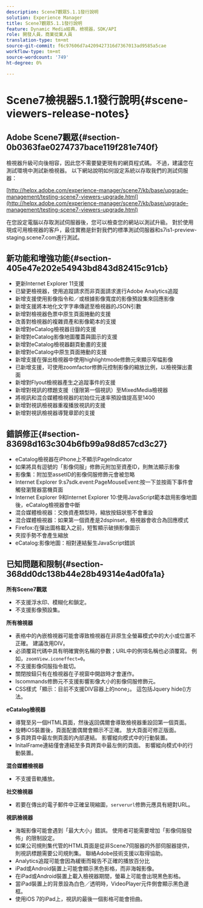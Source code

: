 ```yaml
---
description: Scene7觀眾5.1.1發行說明
solution: Experience Manager
title: Scene7觀眾5.1.1發行說明
feature: Dynamic Media經典，檢視器，SDK/API
role: 開發人員，商業從業人員
translation-type: tm+mt
source-git-commit: f6c97606d7a4209427316d7367013ad9585a5cae
workflow-type: tm+mt
source-wordcount: '749'
ht-degree: 0%

---
```



# Scene7檢視器5.1.1發行說明{#scene-viewers-release-notes}

## Adobe Scene7觀眾{#section-0b0363fae0274737bace119f281e740f}

檢視器升級可向後相容，因此您不需要變更現有的網頁程式碼。 不過，建議您在測試環境中測試新檢視器。 以下網站說明如何設定系統以存取我們的測試伺服器：

[http://helpx.adobe.com/experience-manager/scene7/kb/base/upgrade-management/testing-scene7-viewers-upgrade.html](http://helpx.adobe.com/experience-manager/scene7/kb/base/upgrade-management/testing-scene7-viewers-upgrade.html)

在您設定電腦以存取測試伺服器後，您可以檢查您的網站以測試升級。 對於使用現成可用檢視器的客戶，最佳實務是針對我們的標準測試伺服器和s7is1-preview-staging.scene7.com進行測試。

## 新功能和增強功能{#section-405e47e202e54943bd843d82415c91cb}

* 更新Internet Explorer 11支援
* 已變更檢視器，使用追蹤請求而非頁面請求進行Adobe Analytics追蹤
* 新增支援使用影像指令和／或根據影像寬度的影像預設集來回應影像
* 新增支援將本地化文字字串傳遞至檢視器的JSON引數
* 新增對檢視器色票中原生頁面捲動的支援
* 改善對檢視器的複雜資產和影像範本的支援
* 新增對eCatalog檢視器目錄的支援
* 新增對eCatalog影像地圖覆蓋與圖示的支援
* 新增對eCatalog檢視器翻頁動畫的支援
* 新增對eCatalog中原生頁面捲動的支援
* 新增支援在彈出檢視器中使用highlightmode修飾元來顯示窄幅影像
* 已新增支援，可使用zoomfactor修飾元控制影像的縮放比例，以檢視彈出畫面
* 新增對Flyout檢視器產生之追蹤事件的支援
* 新增對視訊的標題支援（僅限第一個視訊）至MixedMedia檢視器
* 將視訊和混合媒體檢視器的初始位元速率預設值提高至1400
* 新增對視訊檢視器重複播放視訊的支援
* 新增對視訊檢視器導覽章節的支援

## 錯誤修正{#section-83698d163c304b6fb99a98d857cd3c27}

* eCatalog檢視器在iPhone上不顯示PageIndicator
* 如果將具有逗號的「影像伺服」修飾元附加至資產ID，則無法顯示影像
* 影像集：附加至assetID的影像伺服修飾元會被忽略
* Internet Explorer 9:s7sdk.event:PageMouseEvent:按一下並按兩下事件會觸發瀏覽器當機頁面
* Internet Explorer 9和Internet Explorer 10:使用JavaScript範本啟用影像地圖後，eCatalog檢視器會中斷
* 混合媒體檢視器：交換資產類型時，縮放按鈕狀態不會重設
* 混合媒體檢視器：如果第一個資產是2dspinset，檢視器會收合為回應模式
* Firefox:在彈出圖格載入之前，短暫顯示破損影像圖示
* 夾捏手勢不會產生縮放
* eCatalog:影像地圖：相對連結髮生JavaScript錯誤

## 已知問題和限制{#section-368dd0dc138b44e28b49314e4ad0fa1a}

**所有Scene7觀眾**

* 不支援浮水印、模糊化和鎖定。
* 不支援影像預設集。

**所有檢視器**

* 表格中的內嵌檢視器可能會導致檢視器在非原生全螢幕模式中的大小或位置不正確。 建議改用DIV。
* 必須覆寫代碼中具有明確實例名稱的參數；URL中的例項名稱也必須覆寫。 例如，`zoomView.iconeffect=0`。
* 不支援影像伺服指令裁切。
* 關閉按鈕只有在檢視器在子視窗中開啟時才會運作。
* Iscommands修飾元不支援影響影像大小的影像伺服修飾元。
* CSS樣式「顯示：目前不支援DIV容器上的none」。 這包括Jquery hide()方法。

**eCatalog檢視器**

* 導覽至另一個HTML頁面，然後返回偶爾會導致檢視器重設回第一個頁面。
* 旋轉iOS裝置後，頁面配置偶爾會顯示不正確。 放大頁面可修正版面。
* 多頁跨頁中最左側頁面的內部連結。 影響縱向模式中的行動裝置。
* InitalFrame連結僅會連結至多頁跨頁中最左側的頁面。 影響縱向模式中的行動裝置。

**混合媒體檢視器**

* 不支援音軌播放。

**社交檢視器**

* 若要在傳出的電子郵件中正確呈現縮圖，`serverurl`修飾元應具有絕對URL。

**視訊檢視器**

* 海報影像可能會遇到「最大大小」錯誤。 使用者可能需要增加「影像伺服發佈」的限制設定。
* 如果公司規則集代管的HTML頁面是從非Scene7伺服器的外部伺服器提供，則視訊標題需要公司規則集。 聯絡Adobe技術支援以取得協助。
* Analytics追蹤可能會因為緩衝而報告不正確的播放百分比
* iPad或Android裝置上可能會顯示黑色影格，而非海報影像。
* 在iPad或Android裝置上載入檢視器期間，螢幕上可能會出現黑色影格。
* 當iPad裝置上的背景設為白色／透明時，VideoPlayer元件側會顯示黑色邊框。
* 使用iOS 7的iPad上，視訊的最後一個影格可能會扭曲。

